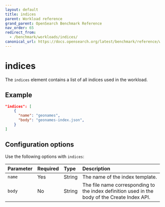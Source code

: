 ```yaml
---
layout: default
title: indices
parent: Workload reference
grand_parent: OpenSearch Benchmark Reference
nav_order: 65
redirect_from:
  - /benchmark/workloads/indices/
canonical_url: https://docs.opensearch.org/latest/benchmark/reference/workloads/indices/
---
```


<!-- vale off -->
# indices
<!-- vale on -->

The `indices` element contains a list of all indices used in the workload. 

## Example

```json
"indices": [
    {
      "name": "geonames",
      "body": "geonames-index.json",
    }
]
```

## Configuration options

Use the following options with `indices`:

Parameter | Required | Type | Description
:--- | :--- | :--- | :---
`name` | Yes | String | The name of the index template. 
`body` | No | String | The file name corresponding to the index definition used in the body of the Create Index API. 
